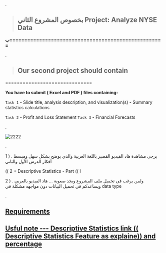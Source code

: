 .

 > ## بخصوص المشروع الثاني  Project: Analyze NYSE Data


  **ب====================================================**

.

> ## Our second project should contain

==============================

**You have to submit  ( Excel  and  PDF  ) files containing:**

 `Task 1` - Slide title, analysis description, and visualization(s)
                - Summary statistics calculations

 `Task 2` - Profit and Loss Statement
 `Task 3` - Financial Forecasts

.

![2222](https://user-images.githubusercontent.com/36210723/194735657-81b1ed4d-97a3-4142-a6a9-5788a60386ac.png)




.




 1 )  . يرجى  مشاهدة هاد الفيديو القصير باللغة العربية   والذي يوضح بشكل سهل ومبسط أفكار الدرس الأول والثاني 

 ((   2   +  Descriptive Statistics - Part  (( I  



2 ) . ولمن يرغب في تحميل ملف المشروع ويجد صعوبة ... هاد الفيديو بالعربي ويساعدكم في تحميل البيانات دون مواجهه  مشكلة في data type



.


## [Requirements](https://review.udacity.com/#!/reviews/3733543)

## [Usful note  --- Descriptive Statistics link (( Descriptive Statistics Feature as explaine)) and percentage ](https://review.udacity.com/#!/submissions/3745110)

